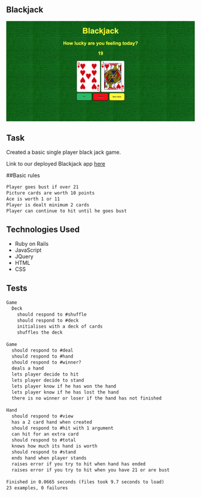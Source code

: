 
Blackjack
---

![alt text](https://github.com/ajitsy/blackjack/blob/master/app/assets/images/blackjack_screenshot.png)

Task
---

Created a basic single player black jack game.

Link to our deployed Blackjack app [here](https://pure-refuge-7844.herokuapp.com/)

##Basic rules

```
Player goes bust if over 21
Picture cards are worth 10 points
Ace is worth 1 or 11
Player is dealt minimum 2 cards
Player can continue to hit until he goes bust
```

Technologies Used
---

- Ruby on Rails
- JavaScript
- JQuery
- HTML
- CSS

Tests
---

```
Game
  Deck
    should respond to #shuffle
    should respond to #deck
    initialises with a deck of cards
    shuffles the deck

Game
  should respond to #deal
  should respond to #hand
  should respond to #winner?
  deals a hand
  lets player decide to hit
  lets player decide to stand
  lets player know if he has won the hand
  lets player know if he has lost the hand
  there is no winner or loser if the hand has not finished

Hand
  should respond to #view
  has a 2 card hand when created
  should respond to #hit with 1 argument
  can hit for an extra card
  should respond to #total
  knows how much its hand is worth
  should respond to #stand
  ends hand when player stands
  raises error if you try to hit when hand has ended
  raises error if you try to hit when you have 21 or are bust

Finished in 0.0665 seconds (files took 9.7 seconds to load)
23 examples, 0 failures
```
